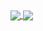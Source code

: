 <a href="https://github.com/anuraghazra/github-readme-stats">
  <img align="center" src="https://github-readme-stats.vercel.app/api?username=nickztar&show_icons=true&theme=radical&rank_icon=github" />
</a>
<a href="https://github.com/anuraghazra/convoychat">
  <img align="center" src="https://github-readme-stats.vercel.app/api/top-langs/?username=nickztar&layout=compact" />
</a>
